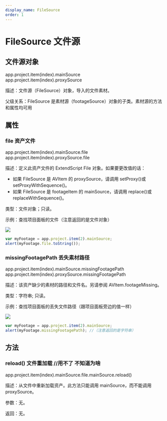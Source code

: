 ```yaml
---
display_name: FileSource
order: 1
---
```


# FileSource 文件源

## 文件源对象

app.project.item(index).mainSource  
app.project.item(index).proxySource

描述：文件源（FileSource）对象，导入的文件素材。

父级关系：FileSource 是素材源（footageSource）对象的子类。素材源的方法和属性均可用

## 属性

### file 资产文件

app.project.item(index).mainSource.file  
app.project.item(index).proxySource.file

描述：定义此资产文件的 ExtendScript File 对象。如果要更改值的话：

- 如果 FileSource 是 AVItem 的 proxySource，请调用 setProxy()或 setProxyWithSequence()。
- 如果 FileSource 是 footageItem 的 mainSource，请调用 replace()或 replaceWithSequence()。

类型：文件对象；只读。

示例：查找项目面板的文件（注意返回的是文件对象）

![](https://cdn.yuelili.com/20211012162834.png)

```javascript
var myFootage = app.project.item(2).mainSource;
alert(myFootage.file.toString());
```

### missingFootagePath 丢失素材路径

app.project.item(index).mainSource.missingFootagePath  
app.project.item(index).proxySource.missingFootagePath

描述：该资产缺少的素材的路径和文件名。另请参阅 AVItem.footageMissing。

类型：字符串; 只读。

示例：查找项目面板的丢失文件路径（跟项目面板旁边的值一样）

![](https://cdn.yuelili.com/20211012162311.png)

```javascript
var myFootage = app.project.item(2).mainSource;
alert(myFootage.missingFootagePath); //（注意返回的是字符串）
```

## 方法

### reload() 文件重加载 //用不了 不知道为啥

app.project.item(index).mainSource.file.mainSource.reload()

描述：从文件中重新加载资产。此方法只能调用 mainSource，而不能调用 proxySource。

参数：无。

返回：无。
